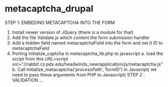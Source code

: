 metacaptcha_drupal
==================
STEP 1: EMBEDING METACAPTCHA INTO THE FORM
1. Install newer version of JQuery (there is a module for that)
2. Add the file Validate.js which content the form submission handler
3. Add a hidden field named metacaptchaField into the form and set it ID to metacaptchaField
4. Porting initialize_captcha in metacaptcha_lib.php to javascript
  a. load the script from this URL<script src="//rabbit.cs.pdx.edu/headwinds_new/application/js/metacaptcha.js"
	b. Call initialize_metacaptcha('$processPath','$formID') in Javasript( we need to pass these arguments from PHP to Javascript)
STEP 2 : VALIDATION
...
